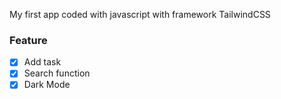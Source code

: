 My first app coded with javascript with framework TailwindCSS

### Feature

- [x] Add task
- [x] Search function
- [x] Dark Mode
